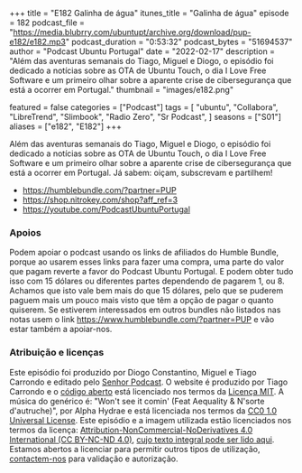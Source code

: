 +++
title = "E182 Galinha de água"
itunes_title = "Galinha de água"
episode = 182
podcast_file = "https://media.blubrry.com/ubuntupt/archive.org/download/pup-e182/e182.mp3"
podcast_duration = "0:53:32"
podcast_bytes = "51694537"
author = "Podcast Ubuntu Portugal"
date = "2022-02-17"
description = "Além das aventuras semanais do Tiago, Miguel e Diogo, o episódio foi dedicado a notícias sobre as OTA de Ubuntu Touch, o dia I Love Free Software e um primeiro olhar sobre a aparente crise de cibersegurança que está a ocorrer em Portugal."
thumbnail = "images/e182.png"

featured = false
categories = ["Podcast"]
tags = [
  "ubuntu",
  "Collabora",
  "LibreTrend",
  "Slimbook",
  "Radio Zero",
  "Sr Podcast",
]
seasons = ["S01"]
aliases = ["e182", "E182"]
+++

Além das aventuras semanais do Tiago, Miguel e Diogo, o episódio foi dedicado a notícias sobre as OTA de Ubuntu Touch, o dia I Love Free Software e um primeiro olhar sobre a aparente crise de cibersegurança que está a ocorrer em Portugal.
Já sabem: oiçam, subscrevam e partilhem!

* https://humblebundle.com/?partner=PUP
* https://shop.nitrokey.com/shop?aff_ref=3
* https://youtube.com/PodcastUbuntuPortugal


### Apoios
Podem apoiar o podcast usando os links de afiliados do Humble Bundle, porque ao usarem esses links para fazer uma compra, uma parte do valor que pagam reverte a favor do Podcast Ubuntu Portugal.
E podem obter tudo isso com 15 dólares ou diferentes partes dependendo de pagarem 1, ou 8.
Achamos que isto vale bem mais do que 15 dólares, pelo que se puderem paguem mais um pouco mais visto que têm a opção de pagar o quanto quiserem.
Se estiverem interessados em outros bundles não listados nas notas usem o link https://www.humblebundle.com/?partner=PUP e vão estar também a apoiar-nos.

### Atribuição e licenças
Este episódio foi produzido por Diogo Constantino, Miguel e Tiago Carrondo e editado pelo [Senhor Podcast](https://senhorpodcast.pt/).
O website é produzido por Tiago Carrondo e o [código aberto](https://gitlab.com/podcastubuntuportugal/website) está licenciado nos termos da [Licença MIT](https://gitlab.com/podcastubuntuportugal/website/main/LICENSE).
A música do genérico é: "Won't see it comin' (Feat Aequality & N'sorte d'autruche)", por Alpha Hydrae e está licenciada nos termos da [CC0 1.0 Universal License](https://creativecommons.org/publicdomain/zero/1.0/).
Este episódio e a imagem utilizada estão licenciados nos termos da licença: [Attribution-NonCommercial-NoDerivatives 4.0 International (CC BY-NC-ND 4.0)](https://creativecommons.org/licenses/by-nc-nd/4.0/), [cujo texto integral pode ser lido aqui](https://creativecommons.org/licenses/by-nc-nd/4.0/legalcode). Estamos abertos a licenciar para permitir outros tipos de utilização, [contactem-nos](https://podcastubuntuportugal.org/contactos) para validação e autorização.

